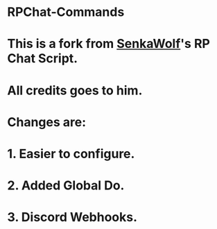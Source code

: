 # RPChat-Commands
# This is a fork from [SenkaWolf](https://github.com/SenkaWolf/FiveM_Standalone-RP-Chat-Command-Basic-Pack)'s RP Chat Script.
# All credits goes to him.
# Changes are:
# 1. Easier to configure.
# 2. Added Global Do.
# 3. Discord Webhooks.
